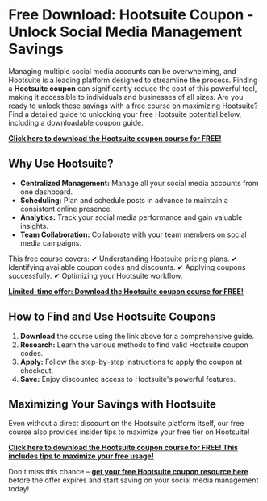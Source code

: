 # Free Download: Hootsuite Coupon - Unlock Social Media Management Savings

Managing multiple social media accounts can be overwhelming, and Hootsuite is a leading platform designed to streamline the process. Finding a **Hootsuite coupon** can significantly reduce the cost of this powerful tool, making it accessible to individuals and businesses of all sizes. Are you ready to unlock these savings with a free course on maximizing Hootsuite? Find a detailed guide to unlocking your free Hootsuite potential below, including a downloadable coupon guide.

[**Click here to download the Hootsuite coupon course for FREE!**](https://udemywork.com/hootsuite-coupon)

## Why Use Hootsuite?

- **Centralized Management:** Manage all your social media accounts from one dashboard.
- **Scheduling:** Plan and schedule posts in advance to maintain a consistent online presence.
- **Analytics:** Track your social media performance and gain valuable insights.
- **Team Collaboration:** Collaborate with your team members on social media campaigns.

This free course covers:
✔ Understanding Hootsuite pricing plans.
✔ Identifying available coupon codes and discounts.
✔ Applying coupons successfully.
✔ Optimizing your Hootsuite workflow.

[**Limited-time offer: Download the Hootsuite coupon course for FREE!**](https://udemywork.com/hootsuite-coupon)

## How to Find and Use Hootsuite Coupons

1.  **Download** the course using the link above for a comprehensive guide.
2.  **Research:** Learn the various methods to find valid Hootsuite coupon codes.
3.  **Apply:** Follow the step-by-step instructions to apply the coupon at checkout.
4.  **Save:** Enjoy discounted access to Hootsuite's powerful features.

## Maximizing Your Savings with Hootsuite

Even without a direct discount on the Hootsuite platform itself, our free course also provides insider tips to maximize your free tier on Hootsuite!

**[Click here to download the Hootsuite coupon course for FREE! This includes tips to maximize your free usage!](https://udemywork.com/hootsuite-coupon)**

Don't miss this chance – **[get your free Hootsuite coupon resource here](https://udemywork.com/hootsuite-coupon)** before the offer expires and start saving on your social media management today!
